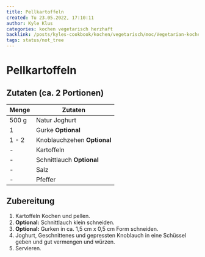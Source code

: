 ```yaml
---
title: Pellkartoffeln
created: Tu 23.05.2022, 17:10:11
author: Kyle Klus
categories: kochen vegetarisch herzhaft
backlink: /posts/kyles-cookbook/kochen/vegetarisch/moc/Vegetarian-kochen-Recipes.html
tags: status/not_tree
---
```


# Pellkartoffeln

## Zutaten (ca. 2 Portionen)

| Menge            | Zutaten                     |
| ---------------- | --------------------------- |
| 500 g             | Natur Joghurt               |
| 1                | Gurke **Optional**          |
| 1 - 2              | Knoblauchzehen **Optional** |
| -                | Kartoffeln                  |
| -                | Schnittlauch **Optional**   |
| -                | Salz                        |
| -                | Pfeffer                     |

## Zubereitung

1. Kartoffeln Kochen und pellen.
2. **Optional:** Schnittlauch klein schneiden.
3. **Optional:** Gurken in ca. 1,5 cm x 0,5 cm Form schneiden.
4. Joghurt, Geschnittenes und gepressten Knoblauch in eine Schüssel geben und gut vermengen und würzen.
5. Servieren.

